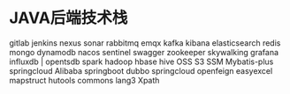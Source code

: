# JAVA后端技术栈
gitlab jenkins nexus sonar
rabbitmq emqx kafka
kibana elasticsearch
redis
mongo dynamodb
nacos sentinel
swagger
zookeeper
skywalking
grafana
influxdb | opentsdb
spark hadoop hbase hive
OSS S3
SSM Mybatis-plus
springcloud Alibaba
springboot
dubbo
springcloud
openfeign
easyexcel
mapstruct hutools
commons lang3
Xpath